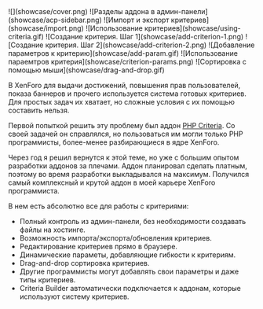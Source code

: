 <gallery>
    ![](showcase/cover.png)
    ![Разделы аддона в админ-панели](showcase/acp-sidebar.png)
    ![Импорт и экспорт критериев](showcase/import.png)
    ![Использование критериев](showcase/using-criteria.gif)
    ![Создание критерия. Шаг 1](showcase/add-criterion-1.png)
    ![Создание критерия. Шаг 2](showcase/add-criterion-2.png)
    ![Добавление параметров к критерию](showcase/add-param.gif)
    ![Использование параемтров критерия](showcase/criterion-params.png)
    ![Сортировка с помощью мыши](showcase/drag-and-drop.gif)
</gallery>

В XenForo для выдачи достижений, повышения прав пользователей, показа баннеров и прочего используется система готовых критериев. Для простых задач их хватает, но сложные условия с их помощью составить нельзя.

Первой попыткой решить эту проблему был аддон [PHP Criteria](p:xf-php-criteria).
Со своей задачей он справлялся, но пользоваться им могли только PHP программисты, более-менее разбирающиеся в ядре XenForo.

Через год я решил вернутся к этой теме, но уже с большим опытом разработки аддонов за плечами.
Аддон планировал сделать платным, поэтому во время разработки выкладывался на максимум.
Получился самый комплексный и крутой аддон в моей карьере XenForo программиста.

В нем есть абсолютно все для работы с критериями:

* Полный контроль из админ-панели, без необходимости создавать файлы на хостинге.
* Возможность импорта/экспорта/обновления критериев.
* Редактирование критериев прямо в браузере.
* Динамические параметы, добавляющие гибкости к критериям.
* Drag-and-drop сортировка критериев.
* Другие программисты могут добавлять свои параметры и даже типы критериев.
* Criteria Builder автоматически подключается к аддонам, которые используют систему критериев.
